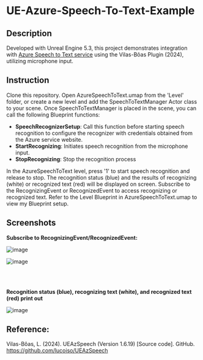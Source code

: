 # UE-Azure-Speech-To-Text-Example

## Description
Developed with Unreal Engine 5.3, this project demonstrates integration with [Azure Speech to Text service](https://azure.microsoft.com/en-us/products/ai-services/speech-to-text) using the Vilas-Bôas Plugin (2024), utilizing microphone input.

## Instruction
Clone this repository. Open AzureSpeechToText.umap from the 'Level' folder, or create a new level and add the SpeechToTextManager Actor class to your scene. Once SpeechToTextManager is placed in the scene, you can call the following Blueprint functions:
  
- **SpeechRecognizerSetup**: Call this function before starting speech recognition to configure the recognizer with credentials obtained from the Azure service website.
- **StartRecognizing**: Initiates speech recognition from the microphone input.
- **StopRecognizing**: Stop the recognition process

In the AzureSpeechToText level, press '1' to start speech recognition and release to stop. The recognition status (blue) and the results of recognizing (white) or recognized text (red) will be displayed on screen. Subscribe to the RecognizingEvent or RecognizedEvent to access recognizing or recognized text. Refer to the Level Blueprint in AzureSpeechToText.umap to view my Blueprint setup.

## Screenshots
**Subscribe to RecognizingEvent/RecognizedEvent:**

![image](https://github.com/HsiyuanChu/UE-Azure-Speech-To-Text-Example/assets/137818387/8d632726-6cb8-47c3-81d3-c17f7dc920a2)

![image](https://github.com/HsiyuanChu/UE-Azure-Speech-To-Text-Example/assets/137818387/322fb014-6a18-429e-a986-fb19cbd6aee3)


<br>
<br>

**Recognition status (blue), recognizing text (white), and recognized text (red) print out**

![image](https://github.com/HsiyuanChu/UE-Azure-Speech-To-Text-Example/assets/137818387/d7d166af-cc78-4d40-910a-f96e72e740c3)



## Reference:

Vilas-Bôas, L. (2024). UEAzSpeech (Version 1.6.19) [Source code]. GitHub. https://github.com/lucoiso/UEAzSpeech
